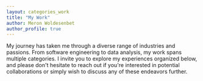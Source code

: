 ```yaml
---
layout: categories_work
title: "My Work"
author: Meron Woldesenbet
author_profile: true
---
```


My journey has taken me through a diverse range of industries and passions. From software engineering to data analysis, my work spans multiple categories. I invite you to explore my experiences organized below, and please don't hesitate to reach out if you're interested in potential collaborations or simply wish to discuss any of these endeavors further.

